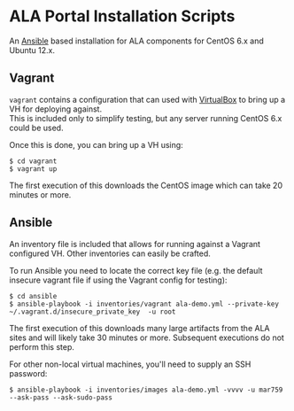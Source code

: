 # ALA Portal Installation Scripts
An [Ansible](http://www.ansible.com/) based installation for ALA components for CentOS 6.x and Ubuntu 12.x.

## Vagrant
`vagrant` contains a configuration that can used with [VirtualBox](https://www.virtualbox.org/) to bring up a VH for deploying against.  
This is included only to simplify testing, but any server running CentOS 6.x could be used.  

Once this is done, you can bring up a VH using:
```
$ cd vagrant
$ vagrant up
```

The first execution of this downloads the CentOS image which can take 20 minutes or more. 

## Ansible

An inventory file is included that allows for running against a Vagrant configured VH.  Other inventories can easily be crafted.  

To run Ansible you need to locate the correct key file (e.g. the default insecure vagrant file if using the Vagrant config for testing):

```
$ cd ansible
$ ansible-playbook -i inventories/vagrant ala-demo.yml --private-key ~/.vagrant.d/insecure_private_key  -u root
```

The first execution of this downloads many large artifacts from the ALA sites and will likely take 30 minutes or more.  Subsequent executions do not perform this step.

For other non-local virtual machines, you'll need to supply an SSH password:
```
$ ansible-playbook -i inventories/images ala-demo.yml -vvvv -u mar759 --ask-pass --ask-sudo-pass
```